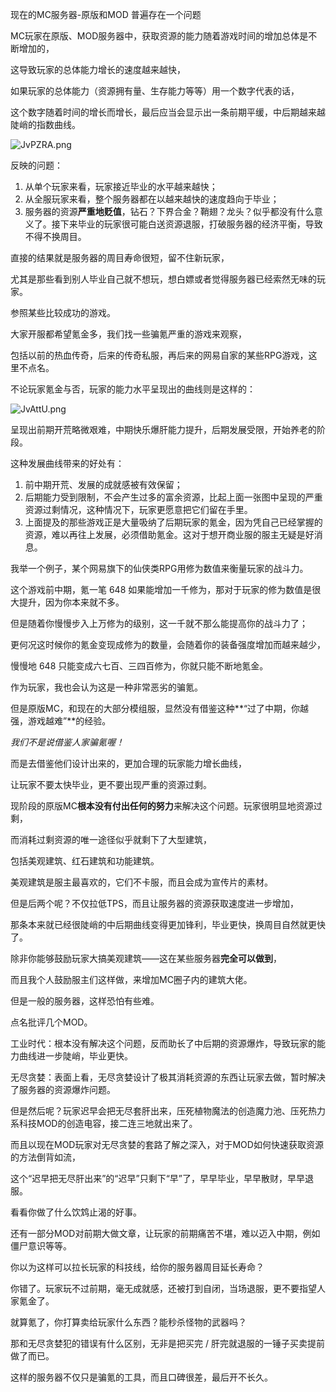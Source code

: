 现在的MC服务器-原版和MOD 普遍存在一个问题

MC玩家在原版、MOD服务器中，获取资源的能力随着游戏时间的增加总体是不断增加的，

这导致玩家的总体能力增长的速度越来越快，

如果玩家的总体能力（资源拥有量、生存能力等等）用一个数字代表的话，

这个数字随着时间的增长而增长，最后应当会显示出一条前期平缓，中后期越来越陡峭的指数曲线。

![JvPZRA.png](https://s1.ax1x.com/2020/05/02/JvPZRA.png)

反映的问题：
1. 从单个玩家来看，玩家接近毕业的水平越来越快；
2. 从全服玩家来看，整个服务器都在以越来越快的速度趋向于毕业；
3. 服务器的资源**严重地贬值**，钻石？下界合金？鞘翅？龙头？似乎都没有什么意义了。接下来毕业的玩家很可能白送资源退服，打破服务器的经济平衡，导致不得不换周目。

直接的结果就是服务器的周目寿命很短，留不住新玩家，

尤其是那些看到别人毕业自己就不想玩，想白嫖或者觉得服务器已经索然无味的玩家。

参照某些比较成功的游戏。

大家开服都希望氪金多，我们找一些骗氪严重的游戏来观察，

包括以前的热血传奇，后来的传奇私服，再后来的网易自家的某些RPG游戏，这里不点名。

不论玩家氪金与否，玩家的能力水平呈现出的曲线则是这样的：

![JvAttU.png](https://s1.ax1x.com/2020/05/02/JvAttU.png)

呈现出前期开荒略微艰难，中期快乐爆肝能力提升，后期发展受限，开始养老的阶段。

这种发展曲线带来的好处有：
1. 前中期开荒、发展的成就感被有效保留；
2. 后期能力受到限制，不会产生过多的富余资源，比起上面一张图中呈现的严重资源过剩情况，这种情况下，玩家更愿意把它们留在手里。
3. 上面提及的那些游戏正是大量吸纳了后期玩家的氪金，因为凭自己已经掌握的资源，难以再往上发展，必须借助氪金。这对于想开商业服的服主无疑是好消息。

我举一个例子，某个网易旗下的仙侠类RPG用修为数值来衡量玩家的战斗力。

这个游戏前中期，氪一笔 648 如果能增加一千修为，那对于玩家的修为数值是很大提升，因为你本来就不多。

但是随着你慢慢步入上万修为的级别，这一千就不那么能提高你的战斗力了；

更何况这时候你的氪金变现成修为的数量，会随着你的装备强度增加而越来越少，

慢慢地 648 只能变成六七百、三四百修为，你就只能不断地氪金。

作为玩家，我也会认为这是一种非常恶劣的骗氪。

但是原版MC，和现在的大部分模组服，显然没有借鉴这种**“过了中期，你越强，游戏越难”**的经验。

*我们不是说借鉴人家骗氪喔！*

而是去借鉴他们设计出来的，更加合理的玩家能力增长曲线，

让玩家不要太快毕业，更不要出现严重的资源过剩。

现阶段的原版MC**根本没有付出任何的努力**来解决这个问题。玩家很明显地资源过剩，

而消耗过剩资源的唯一途径似乎就剩下了大型建筑，

包括美观建筑、红石建筑和功能建筑。

美观建筑是服主最喜欢的，它们不卡服，而且会成为宣传片的素材。

但是后两个呢？不仅拉低TPS，而且让服务器的资源获取速度进一步增加，

那条本来就已经很陡峭的中后期曲线变得更加锋利，毕业更快，换周目自然就更快了。

除非你能够鼓励玩家大搞美观建筑——这在某些服务器**完全可以做到**，

而且我个人鼓励服主们这样做，来增加MC圈子内的建筑大佬。

但是一般的服务器，这样恐怕有些难。

点名批评几个MOD。

工业时代：根本没有解决这个问题，反而助长了中后期的资源爆炸，导致玩家的能力曲线进一步陡峭，毕业更快。

无尽贪婪：表面上看，无尽贪婪设计了极其消耗资源的东西让玩家去做，暂时解决了服务器的资源爆炸问题。

但是然后呢？玩家迟早会把无尽套肝出来，压死植物魔法的创造魔力池、压死热力系科技MOD的创造电容，接二连三地就出来了。

而且以现在MOD玩家对无尽贪婪的套路了解之深入，对于MOD如何快速获取资源的方法倒背如流，

这个“迟早把无尽肝出来”的“迟早”只剩下“早”了，早早毕业，早早散财，早早退服。

看看你做了什么饮鸩止渴的好事。

还有一部分MOD对前期大做文章，让玩家的前期痛苦不堪，难以迈入中期，例如僵尸意识等等。

你以为这样可以拉长玩家的科技线，给你的服务器周目延长寿命？

你错了。玩家玩不过前期，毫无成就感，还被打到自闭，当场退服，更不要指望人家氪金了。

就算氪了，你打算卖给玩家什么东西？能秒杀怪物的武器吗？

那和无尽贪婪犯的错误有什么区别，无非是把买完 / 肝完就退服的一锤子买卖提前做了而已。

这样的服务器不仅只是骗氪的工具，而且口碑很差，最后开不长久。

